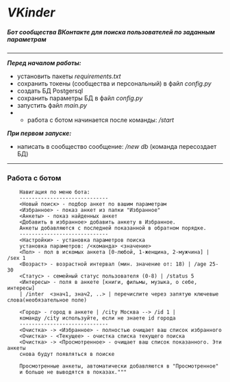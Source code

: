 # ***VKinder***
##### Бот сообщества ВКонтакте для поиска пользователей по заданным параметрам
***
***Перед началом работы:***

- установить пакеты _requirements.txt_
- сохранить токены (сообщества и персональный)  в файл _config.py_
- создать БД Postgersql 
- сохранить параметры БД в файл _config.py_
- запустить файл _main.py_
- - работа с ботом начинается после команды: _/start_

***При первом запуске:***
- написать в сообщество сообщение: _/new db_ (команда пересоздает БД)
***
### Работа с ботом 

        Навигация по меню бота:
        -----------------------------
        <Новый поиск> - подбор анкет по вашим параметрам
        <Избранное> - показ анкет из папки "Избранное"
        <Анкеты> - показ найденных анкет
        <Добавить в избранное> добавить анкету в Избранное. 
        Анкеты добавляются с последней показанной в обратном порядке.
        -----------------------------
        <Настройки> - установка параметров поиска
        установка параметров: /<команда> <значение>  
        <Пол> - пол в искомых анкета [0-любой, 1-женщина, 2-мужчина] | /sex 1
        <Возраст> - возрастной интервал (мин. значение от: 18) | /age 25-30
        <Статус> - семейный статус пользователя (0-8) | /status 5
        <Интересы> - поля в анкете [книги, фильмы, музыка, о себе, интересы]
        | /inter  <знач1, знач2, ..> | перечислите через запятую ключевые слова(необязательное поле)
        
        <Город> - город в анкете | /city Москва --> /id 1 | 
        команду /city используйте, если не знаете id города 
        -----------------------------
        <Очистка> -> <Избранное> - полностью очищает ваш список избранного
        <Очистка> - <Текущее> - очистка списка текущего поиска
        <Очистка> -> <Просмотренное> - очищает ваш список показанного. Эти анкеты 
        снова будут появляться в поиске
                
        Просмотренные анкеты, автоматически добавляются в "Просмотренное" 
        и больше не выводятся в показах."""